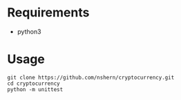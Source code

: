 # Requirements
- python3

# Usage
```
git clone https://github.com/nshern/cryptocurrency.git
cd cryptocurrency
python -m unittest
```
